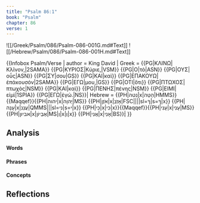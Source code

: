 ```yaml
---
title: "Psalm 86:1"
book: "Psalm"
chapter: 86
verse: 1
---
```

![[/Greek/Psalm/086/Psalm-086-001G.md#Text]]
![[/Hebrew/Psalm/086/Psalm-086-001H.md#Text]]

{{Infobox Psalm/Verse |
  author = King David |
  Greek = {{PG|ΚΛΙΝΩ|Κλῖνον,|2SAMA}} {{PG|ΚΥΡΙΟΣ|Κύριε,|VSM}} {{PG|Ο|τὸ|ASN}} {{PG|ΟΥΣ|οὖς|ASN}} {{PG|ΣΥ|σου|GS}} {{PG|ΚΑΙ|καὶ}} {{PG|ΕΠΑΚΟΥΩ|ἐπάκουσόν|2SAMA}} {{PG|ΕΓΩ|μου,|GS}} {{PG|ΟΤΙ|ὅτι}} {{PG|ΠΤΩΧΟΣ|πτωχὸς|NSM}} {{PG|ΚΑΙ|καὶ}} {{PG|ΠΕΝΗΣ|πένης|NSM}} {{PG|ΕΙΜΙ|εἰμὶ|1SPIA}} {{PG|ΕΓΩ|ἐγώ.|NS}}|
  Hebrew = {{PH|נטה|x|הַטֵּה|HMMS}}{{Maqqef}}{{PH|יהוה|x|יְהוָה|MS}} {{PH|אֹזֶן|x|אָזְנְ|FSC||||sl=ךָ|s=ךָ|x}} {{PH|עָנָה|x|עֲנֵנִ|QMMS|||sl=ני|s=י|x}} {{PH|כִּי|x|כִּי|x}}{{Maqqef}}{{PH|עָנִי|x|עָנִי|MS}} {{PH|אביון|x|אֶבְיוֹן|MS|וְ|x|וְ|x}} {{PH|אֲנִי|x|אָנִי|BS}}׃|
}}

## Analysis

#### Words

#### Phrases

#### Concepts

## Reflections
